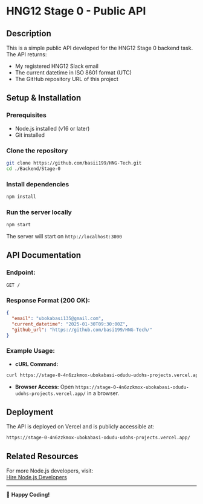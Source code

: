 # HNG12 Stage 0 - Public API

## Description
This is a simple public API developed for the HNG12 Stage 0 backend task. The API returns:
- My registered HNG12 Slack email
- The current datetime in ISO 8601 format (UTC)
- The GitHub repository URL of this project

## Setup & Installation

### **Prerequisites**
- Node.js installed (v16 or later)
- Git installed

### **Clone the repository**
```sh
git clone https://github.com/basii199/HNG-Tech.git
cd ./Backend/Stage-0
```

### **Install dependencies**
```sh
npm install
```

### **Run the server locally**
```sh
npm start
```
The server will start on `http://localhost:3000`

## API Documentation

### **Endpoint:**
```
GET /
```

### **Response Format (200 OK):**
```json
{
  "email": "ubokabasi135@gmail.com",
  "current_datetime": "2025-01-30T09:30:00Z",
  "github_url": "https://github.com/basi199/HNG-Tech/"
}
```

### **Example Usage:**
- **cURL Command:**
```sh
curl https://stage-0-4n6zzkmox-ubokabasi-odudu-udohs-projects.vercel.app/
```
- **Browser Access:**
  Open `https://stage-0-4n6zzkmox-ubokabasi-odudu-udohs-projects.vercel.app/` in a browser.

## Deployment
The API is deployed on Vercel and is publicly accessible at:
```
https://stage-0-4n6zzkmox-ubokabasi-odudu-udohs-projects.vercel.app/
```

## Related Resources
For more Node.js developers, visit:  
[Hire Node.js Developers](https://hng.tech/hire/nodejs-developers)

---
🚀 **Happy Coding!**

